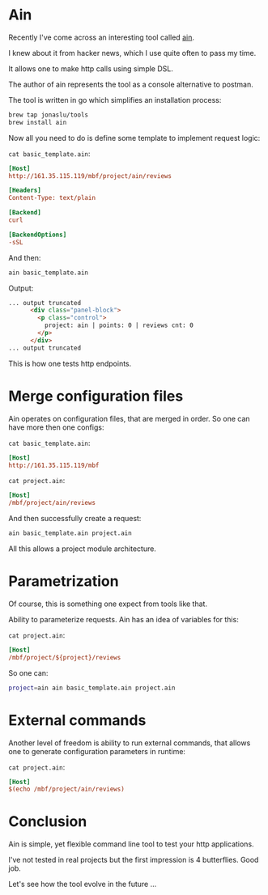# Ain

Recently I've come across an interesting tool called [ain](https://github.com/jonaslu/ain). 

I knew about it from hacker news, which I use quite often to pass my time.

It allows one to make http calls using simple DSL. 


The author of ain represents the tool as a console alternative to postman.

The tool is written in go which simplifies an installation process:

```bash
brew tap jonaslu/tools
brew install ain
```

Now all you need to do is define some template to implement request logic:

`cat basic_template.ain`:

```ini
[Host]
http://161.35.115.119/mbf/project/ain/reviews

[Headers]
Content-Type: text/plain

[Backend]
curl

[BackendOptions]
-sSL
```

And then:

```bash
ain basic_template.ain
```

Output:

```html
... output truncated
      <div class="panel-block">
        <p class="control">
          project: ain | points: 0 | reviews cnt: 0
        </p>
      </div>
... output truncated
```

This is how one tests http endpoints.


# Merge configuration files

Ain operates on configuration files, that are merged in order. So one can
have more then one configs:


`cat basic_template.ain`:

```ini
[Host]
http://161.35.115.119/mbf
```

`cat project.ain`:

```ini
[Host]
/mbf/project/ain/reviews
```

And then successfully create a request:

```bash
ain basic_template.ain project.ain
```


All this allows a project module architecture.


# Parametrization

Of course, this is something one expect from tools like that. 

Ability to parameterize requests. Ain has an idea of variables for this:


`cat project.ain`:

```ini
[Host]
/mbf/project/${project}/reviews
```

So one can:

```bash
project=ain ain basic_template.ain project.ain
```

# External commands

Another level of freedom is ability to run external commands, that allows one
to generate configuration parameters in runtime:


`cat project.ain`:

```ini
[Host]
$(echo /mbf/project/ain/reviews)
```

# Conclusion

Ain is simple, yet flexible command line tool to test your http applications. 

I've not tested in real projects but the first impression is 4 butterflies. Good job.

Let's see how the tool evolve in the future ...


